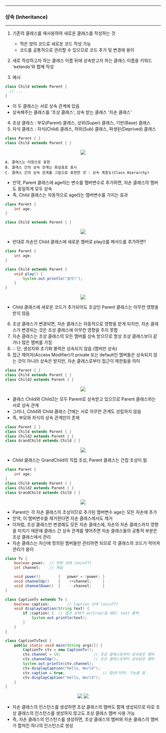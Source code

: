 -----
### 상속 (Inheritance)
-----
1. 기존의 클래스를 재사용하여 새로운 클래스를 작성하는 것
   - 적은 양의 코드로 새로운 코드 작성 가능
   - 코드를 공통적으로 관리할 수 있으므로 코드 추가 및 변경에 용이

2. 새로 작성하고자 하는 클래스 이름 뒤에 상속받고자 하는 클래스 이름을 키워드 'extends'와 함께 작성
3. 예시
```java
class Child extends Parent {
  // ...
}
```
  - 이 두 클래스는 서로 상속 관계에 있음
  - 상속해주는 클래스를 '조상 클래스', 상속 받는 클래스 '자손 클래스'

4. 조상 클래스 : 부모(Parent) 클래스, 상위(Super) 클래스, 기반(Base) 클래스
5. 자식 클래스 : 자식(Child) 클래스, 하위(Sub) 클래스, 파생된(Deprived) 클래스

```java
class Parent { }
class Child extends Parent { }
```
<div align="center">
<img src="https://github.com/sooyounghan/Java/assets/34672301/607528f5-d6c9-4b00-877b-346230a471f2">
</div>


    A. 클래스는 타원으로 표현
    B. 클래스 간의 상속 관계는 화살표로 표시
    C. 클래스 간의 상속 관계를 그림으로 표현한 것 : 상속 계층도(Class Hierarchy)

   - 만약, Parent 클래스에 age라는 변수를 멤버변수로 추가하면, 자손 클래스의 멤버도 동일하게 모두 상속
   - 즉, Child 클래스는 자동적으로 age라는 멤버변수를 가지는 효과 

```java
class Parent {
    int age;
}

class Child extends Parent { }
```
<div align="center">
<img src="https://github.com/sooyounghan/Java/assets/34672301/b2c9f79f-1d80-4abe-a213-8b3dd47c1013">
</div>

  - 반대로 자손인 Child 클래스에 새로운 멤버로 play()를 메서드를 추가하면?
```java
class Parent {
    int age;
}

class Child extends Parent {
    void play() {
        System.out.println("놀자!");
    }
}
```
<div align="center">
<img src="https://github.com/sooyounghan/Java/assets/34672301/5c9f2717-7884-4198-9497-8e28576a8e70">
</div>

  - Child 클래스에 새로운 코드가 추가되어도 조상인 Parent 클래스는 아무런 영향을 받지 않음

6. 조상 클래스가 변경되면, 자손 클래스는 자동적으로 영향을 받게 되지만, 자손 클래스가 변경되는 것은 조상 클래스에 아무런 영향을 주지 못함
7. 자손 클래스는 조상 클래스의 모든 멤버를 상속 받으므로 항상 조상 클래스보다 같거나 많은 멤버를 가짐
8. 💡 단, 생성자와 초기화 블럭은 상속되지 않음 (멤버만 상속)
9. 접근 제어자(Access Modifier)가 private 또는 default인 멤버들은 상속되지 않는 것이 아니라 상속은 받지만, 자손 클래스로부터 접근이 제한됨을 의미

```java
class Parent { }
class Child extends Parent { }
class Child2 extends Parent { }
```
<div align="center">
<img src="https://github.com/sooyounghan/Java/assets/34672301/abee4c81-afe9-4459-9922-945ed21184dc">
</div>

  - 클래스 Child와 Child2는 모두 Parent로 상속받고 있으므로 Parent 클래스와는 서로 상속 관계
  - 그러나, Child와 Child 클래스 간에는 서로 아무런 관계도 성립하지 않음
  - 즉, 부모와 자식의 상속 관계만이 존재

```java
class Parent { }
class Child extends Parent { }
class Child2 extends Parent { }
class GrandChild extends Child { }
```
<div align="center">
<img src="https://github.com/sooyounghan/Java/assets/34672301/96d408bd-05b7-45c1-8123-e0f5c5ede2b5">
</div>

  - Child 클래스는 GrandChild의 직접 조상, Parent 클래스는 간접 조상이 됨

```java
class Parent {
    int age;
}
class Child extends Parent { }
class Child2 extends Parent { }
class GrandChild extends Child { }
```
<div align="center">
<img src="https://github.com/sooyounghan/Java/assets/34672301/dba89959-de33-49af-8ee0-867b56da2b2d">
</div>

  - Parent는 각 자손 클래스의 조상이므로 추가된 멤버변수 age는 모든 자손에 추가
  - 만약, 이 멤버변수를 제거한다면 자손 클래스에서도 제거
  - 이처럼, 조상 클래스만 변경해도 모든 자손 클래스에, 자손의 자손 클래스까지 영향을 미치기 때문에 클래스 간 상속 관계를 맺어주면 자손 클래스들의 공통적 부분은 조상 클래스에서 관리
  - 자손 클래스는 자신에 정의된 멤버들만 관리하면 되므로 각 클래스의 코드가 적어져 관리가 용이

```java
class Tv {
	boolean power; 	// 전원 상태 (on/off)
	int channel;	// 채널

	void power()        {   power = !power; }
	void channelUp()    { 	 ++channel;     }
	void channelDown()  {	 --channel;	    }
}

class CaptionTv extends Tv {
	boolean caption;		// Caption 상태 (on/off)
	void displayCaption(String text) {
		if (caption) {	// 캡션 상태가 on(true)일 때만, text 출력.
			System.out.println(text);
		}
	}
}

class CaptionTvTest {
	public static void main(String args[]) {
		CaptionTv ctv = new CaptionTv();
		ctv.channel = 10;				// 조상 클래스로부터 상속받은 멤버
		ctv.channelUp();				// 조상 클래스로부터 상속받은 멤버
		System.out.println(ctv.channel);
		ctv.displayCaption("Hello, World");	
		ctv.caption = true;				    // 캡션(자막) 기능을 켬
		ctv.displayCaption("Hello, World");	
	}
}
```
<div align="center">
<img src="https://github.com/sooyounghan/Java/assets/34672301/b4014df4-dc7f-464b-953a-d660666f0bd0">
<img src="https://github.com/sooyounghan/Java/assets/34672301/fcc82eb3-4a2f-438e-99bc-f58eb15ce050">
</div>

  - 자손 클래스의 인스턴스를 생성하면 조상 클래스의 멤버도 함께 생성되므로 따로 조상 클래스의 인스턴스를 생성하지 않고도 조상 클래스 멤버 사용 가능
  - 즉, 자손 클래스의 인스턴스를 생성하면, 조상 클래스의 멤버와 자손 클래스의 멤버가 합쳐진 하나의 인스턴스로 생성



